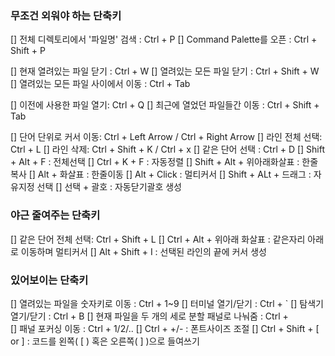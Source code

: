 <!-- @format -->

### 무조건 외워야 하는 단축키

[] 전체 디렉토리에서 '파일명' 검색 : Ctrl + P
[] Command Palette를 오픈 : Ctrl + Shift + P

[] 현재 열려있는 파일 닫기 : Ctrl + W
[] 열려있는 모든 파일 닫기 : Ctrl + Shift + W
[] 열려있는 모든 파일 사이에서 이동 : Ctrl + Tab

[] 이전에 사용한 파일 열기: Ctrl + Q
[] 최근에 열었던 파일들간 이동 : Ctrl + Shift + Tab

[] 단어 단위로 커서 이동: Ctrl + Left Arrow / Ctrl + Right Arrow
[] 라인 전체 선택: Ctrl + L
[] 라인 삭제: Ctrl + Shift + K / Ctrl + x
[] 같은 단어 선택 : Ctrl + D
[] Shift + Alt + F : 전체선택
[] Ctrl + K + F : 자동정렬
[] Shift + Alt + 위아래화살표 : 한줄복사
[] Alt + 화살표 : 한줄이동
[] Alt + Click : 멀티커서
[] Shift + ALt + 드래그 : 자유지정 선택
[] 선택 + 괄호 : 자동닫기괄호 생성

### 야근 줄여주는 단축키

[] 같은 단어 전체 선택: Ctrl + Shift + L
[] Ctrl + Alt + 위아래 화살표 : 같은자리 아래로 이동하며 멀티커서
[] Alt + Shift + I : 선택된 라인의 끝에 커서 생성

### 있어보이는 단축키

[] 열려있는 파일을 숫자키로 이동 : Ctrl + 1~9
[] 터미널 열기/닫기 : Ctrl + `
[] 탐색기 열기/닫기 : Ctrl + B
[] 현재 파일을 두 개의 세로 분할 패널로 나눠줌 : Ctrl + \
[] 패널 포커싱 이동 : Ctrl + 1/2/..
[] Ctrl + +/- : 폰트사이즈 조절
[] Ctrl + Shift + [ or ] : 코드를 왼쪽( [ ) 혹은 오른쪽( ] )으로 들여쓰기
